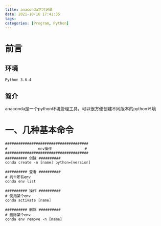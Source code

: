 ```yaml
---
title: anaconda学习记录
date: 2021-10-16 17:41:35
tags:
categories: [Program, Python]
---
```


# 前言

## 环境

```
Python 3.6.4
```

## 简介

anaconda是一个python环境管理工具，可以很方便创建不同版本的python环境

# 一、几种基本命令

```shell
######################################
#              env操作               #
######################################
########## 创建 ##########
conda create -n [name] python=[version]

########## 查看 ##########
# 列举所有env
conda env list

########## 操作 ##########
# 使用某个env
conda activate [name]

########## 删除 ##########
# 删除某个env
conda env remove -n [name]
```
